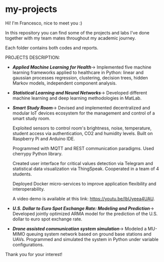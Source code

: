 # my-projects
Hi! I'm Francesco, nice to meet you :)

In this repository you can find some of the projects and labs I've done together with my team mates throughout my academic journey.

Each folder contains both codes and reports.


PROJECTS DESCRIPTION:

- ***Applied Machine Learning for Health***->
  Implemented five machine learning frameworks applied to healthcare in Python: linear and gaussian processes regression, clustering, decision trees, hidden Markov models, independent 
  component analysis.

- ***Statistical Learning and Neural Networks***->
  Developed different machine learning and deep learning methodologies in MatLab.

- ***Smart Study Room***->
  Devised and implemented decentralized and modular IoT devices ecosystem for the management and control of a smart study room.
      
  Exploited sensors to control room's brightness, noise, temperature, student access via authentication, CO2 and humidity levels. Built on Raspberry Pi and Arduino IDE.

  Programmed with MQTT and REST communication paradigms. Used cherrypy Python library.

  Created user interface for critical values detection  via Telegram and statistical data visualization via ThingSpeak. Cooperated in a team of 4 students.

  Deployed Docker micro-services to improve application flexibility and interoperability.

  A video demo is available at this link: https://youtu.be/IbUyeea4UAU.

- ***U.S. Dollar to Euro Spot Exchange Rate: Modeling and Prediction***->
  Developed jointly optimized ARMA model for the prediction of the U.S. dollar to euro spot exchange rate.

- ***Drone assisted communication system simulation***->
  Modeled a MU-MIMO queuing system network based on ground base stations and UAVs. Programmed and simulated the system in Python under variable configurations.


Thank you for your interest! 



